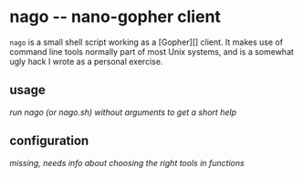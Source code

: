 # nago -- nano-gopher client

`nago` is a small shell script working as a [Gopher][] client. It
makes use of command line tools normally part of most Unix systems,
and is a somewhat ugly hack I wrote as a personal exercise.

## usage

*run nago (or nago.sh) without arguments to get a short help*

## configuration

*missing, needs info about choosing the right tools in functions*
